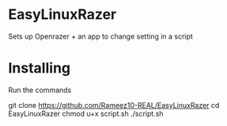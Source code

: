 # EasyLinuxRazer
Sets up Openrazer + an app to change setting in a script

# Installing

Run the commands

git clone https://github.com/Rameez10-REAL/EasyLinuxRazer
cd EasyLinuxRazer
chmod u+x script.sh
./script.sh
